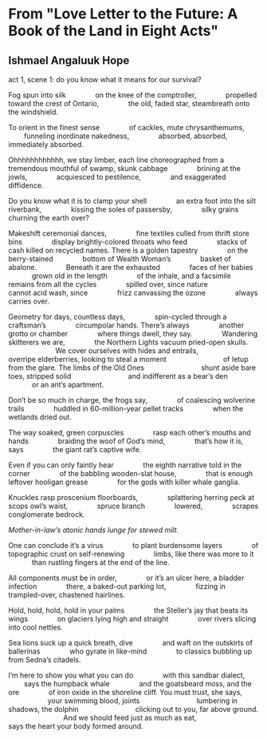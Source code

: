 # From "Love Letter to the Future: A Book of the Land in Eight Acts"
## Ishmael Angaluuk Hope
act 1, scene 1: do you know what it means for our survival?

Fog spun into silk
              on the knee of the comptroller,
              propelled toward the crest of Ontario,
              the old, faded star, steambreath onto the windshield.

To orient in the finest sense
              of cackles, mute chrysanthemums,
              funneling inordinate nakedness,
              absorbed, absorbed, immediately absorbed.

Ohhhhhhhhhhhh,
we stay
limber,
each line
choreographed
from a tremendous mouthful
of swamp, skunk cabbage
              brining at the jowls,
              acquiesced to pestilence,
              and exaggerated diffidence.

Do you know what it is to clamp your shell
              an extra foot into the silt riverbank,
              kissing the soles of passersby,
              silky grains churning the earth over?

Makeshift ceremonial dances,
              fine textiles culled from thrift store bins
              display brightly-colored throats who feed
              stacks of cash killed on recycled names.
There is a golden tapestry
              on the berry-stained
              bottom of Wealth Woman’s
              basket of abalone.
              Beneath it are the exhausted
              faces of her babies
              grown old in the length
              of the inhale, and a facsimile
              remains from all the cycles
              spilled over, since nature
              cannot acid wash, since
              frizz canvassing the ozone
              always carries over.

Geometry for days, countless days,
              spin-cycled through a craftsman’s
              circumpolar hands. There’s always
              another grotto or chamber
              where things dwell, they say.
              Wandering skitterers we are,
              the Northern Lights vacuum pried-open skulls.
                            We cover ourselves with hides and entrails,
                            overripe elderberries, looking to steal a moment
                            of letup from the glare. The limbs of the Old Ones
                            shunt aside bare toes, stripped solid
                            and indifferent as a bear’s den
                            or an ant’s apartment.

Don’t be so much in charge, the frogs say,
              of coalescing wolverine trails
              huddled in 60-million-year pellet tracks
              when the wetlands dried out.

The way soaked, green corpuscles
              rasp each other’s mouths and hands
              braiding the woof of God’s mind,
              that’s how it is, says
              the giant rat’s captive wife.

Even if you can only faintly hear
              the eighth narrative told in the corner
              of the babbling wooden-slat house,
              that is enough leftover hooligan grease
              for the gods with killer whale ganglia.

Knuckles rasp proscenium floorboards,
              splattering herring peck at scops owl’s waist,
              spruce branch
              lowered,
              scrapes conglomerate bedrock.

 _Mother-in-law’s atonic hands lunge for stewed milt._

One can conclude it’s a virus
              to plant burdensome layers
              of topographic crust on self-renewing
              limbs, like there was more to it
              than rustling fingers at the end of the line.

All components must be in order,
              or it’s an ulcer here, a bladder infection
              there, a baked-out parking lot,
              fizzing in trampled-over, chastened hairlines.

Hold, hold, hold, hold in your palms
              the Steller’s jay that beats its wings
              on glaciers lying high and straight
              over rivers slicing into cool nettles.

Sea lions suck up a quick breath, dive
              and waft on the outskirts of ballerinas
              who gyrate in like-mind
              to classics bubbling up from Sedna’s citadels.

I’m here to show you what you can do
              with this sandbar dialect,
              says the humpback whale
              and the goatsbeard moss, and the ore
              of iron oxide in the shoreline cliff.
You must trust, she says,
                            your swimming blood, joints
                            lumbering in shadows, the dolphin
                            clicking out to you, far above ground.
                            And we should feed just as much as eat,
                            says the heart your body formed around.